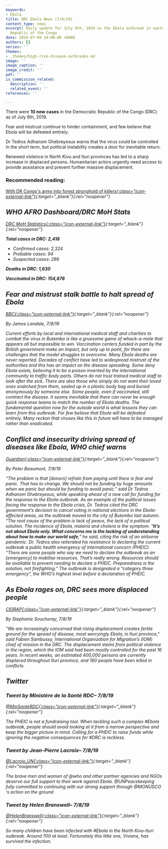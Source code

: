 ```yaml
---
keywords:
- Ebola
title: DRC Ebola News (7/9/19)
content_type: news
excerpt: Daily update for July 9th, 2019 on the Ebola outbreak in eastern Democratic
  Republic of the Congo
date: 2019-07-09 14:00:00 +0000
authors: []
series: ''
themes:
- _themes/high-risk-disease-outbreaks.md
image: ''
image_caption: ''
image_credit: ''
pdf: ''
is_commission_related:
  description: ''
  related_event: ''
references: ''

---
```

There were **10 new cases** in the Democratic Republic of the Congo (DRC) as of July 8th, 2019.

Fear and mistrust continue to hinder containment, and few believe that Ebola will be defeated entirely.

Dr Tedros Adhanom Ghebreyesus warns that the virus could be controlled in the short term, but political instability creates a door for inevitable return.

Renewed violence in North Kivu and Ituri provinces has led to a sharp increase in displaced persons. Humanitarian actors urgently need access to provide assistance and prevent further massive displacement.

### Recommended reading: 

[With DR Congo's army into forest stronghold of killers<i/>{:class="icon-external-link"}](https://www.thecitizen.co.tz/news/1840340-5188232-8t5lwx/index.html){:target=”_blank”}{:rel=”noopener”}

## WHO AFRO Dashboard/DRC MoH Stats 

[DRC MoH Statistics<i/>{:class="icon-external-link"}](http://translate.google.com/translate?hl=auto&langpair=auto%7Cen&u=https%3A%2F%2Fus13.campaign-archive.com%2F%3Fu%3D89e5755d2cca4840b1af93176%26id%3D34db3c3f96%26e%3D34c0620338){:target=”_blank”}{:rel=”noopener”}

**Total cases in DRC: 2,418**

* Confirmed cases: 2,324
* Probable cases: 94
* Suspected cases: 286

**Deaths in DRC: 1,630**

**Vaccinated in DRC: 154,878**

## Fear and mistrust stalk battle to halt spread of Ebola

[_BBC_<i/>{:class="icon-external-link"}](https://www.bbc.com/news/world-africa-48908993){:target=”_blank”}{:rel=”noopener”}

_By James Landale, 7/9/19_

Current efforts by local and international medical staff and charities to combat the virus in Butembo is like a gruesome game of whack-a-mole that appears all but impossible to win. Vaccination centers funded in part by the British government make an impact, but only up to point, for there are challenges that the model struggles to overcome. Many Ebola deaths are never reported. Decades of conflict have led to widespread mistrust of the authorities and this has an impact on the disease spreading. Some deny Ebola exists, believing it to be a poison invented by the international community to traffic body parts. Others do not trust trained medical staff to look after the sick. There are also those who simply do not want their loved ones snatched from them, sealed up in a plastic body bag and buried anonymously by someone else. Some people, even if vaccinated, still contract the disease. It seems inevitable that there can never be enough quick response teams to match the number of Ebola deaths. The fundamental question now for the outside world is what lessons they can learn from this outbreak. For few believe that Ebola will be defeated entirely. Many reckon that viruses like this in future will have to be managed rather than eradicated.

## Conflict and insecurity driving spread of diseases like Ebola, WHO chief warns

[_Guardian_<i/>{:class="icon-external-link"}](https://www.theguardian.com/global-development/2019/jul/09/ebola-outbreak-global-wake-up-call-says-who-head-tedros-adhanom-ghebreyesus-congo){:target=”_blank”}{:rel=”noopener”}

_By Peter Beaumont, 7/9/19_

“The problem is that \[donors\] refrain from paying until there is fear and panic. That has to change. We should not be funding by huge amounts when we panic but should be funding to avoid panic.” said Dr Tedros Adhanom Ghebreyesus, while speaking ahead of a new call for funding for the response to the Ebola outbreak. As an example of the political issues facing the response to the Ebola crisis, Dr. Tedros cited the DRC government’s decision to cancel voting in national elections in the Ebola-affected areas, as the outbreak moved to the city of Butembo last autumn. “The root cause of the problem is lack of peace, the lack of a political solution. The incidence of Ebola, malaria and cholera is the symptom. “**It’s not about Ebola only. What concerns me is the lacking of understanding about how to make our world safe**,” he said, citing the risk of an airborne pandemic. Dr. Tedros also reiterated his resistance to declaring the current outbreak a public health emergency of international concern (PHEIC). “There are some people who say we need to declare the outbreak as an \[emergency\] to mobilise resources. That’s really wrong. Resources should be available to prevent needing to declare a PHEIC. Preparedness is the solution, not firefighting.” The outbreak is designated a “category three emergency”, the WHO’s highest level before a declaration of PHEIC.

## As Ebola rages on, DRC sees more displaced people

[_CIDRAP_<i/>{:class="icon-external-link"}](http://www.cidrap.umn.edu/news-perspective/2019/07/ebola-rages-drc-sees-more-displaced-people){:target=”_blank”}{:rel=”noopener”}

_By Stephanie Soucheray, 7/8/19_

“We are increasingly concerned that rising displacement creates fertile ground for the spread of disease, most worryingly Ebola, in Ituri province," said Fabien Sambussy, International Organization for Migration’s (IOM) chief of mission in the DRC. The displacement stems from political violence in the region, which the IOM said had been mostly controlled for the past 16 years. In recent weeks, an estimated 400,000 persons are currently displaced throughout Ituri province, and 160 people have been killed in conflicts.

## Twitter

### Tweet by Ministère de la Santé RDC– 7/8/19

[@MinSanteRDC<i/>{:class="icon-external-link"}](https://twitter.com/MinSanteRDC/status/1148348133031567360){:target=”_blank”}{:rel=”noopener”}

The PHEIC is not a fundraising tool. When tackling such a complex #Ebola outbreak, people should avoid looking at it from a narrow perspective and keep the bigger picture in mind. Calling for a PHEIC to raise funds while ignoring the negative consequences for #DRC is reckless.

### Tweet by Jean-Pierre Lacroix– 7/8/19

[@Lacroix_UN<i/>{:class="icon-external-link"}](https://twitter.com/Lacroix_UN/status/1148323813278539777){:target=”_blank”}{:rel=”noopener”}

The brave men and women of @who and other partner agencies and NGOs deserve our full support to their work against Ebola. @UNPeacekeeping fully committed to continuing with our strong support through @MONUSCO ‘s action on the ground

### Tweet by Helen Branswell– 7/8/19

[@HelenBranswell<i/>{:class="icon-external-link"}](https://twitter.com/HelenBranswell/status/1148287134866055170){:target=”_blank”}{:rel=”noopener”}

So many children have been infected with #Ebola in the North Kivu-Ituri outbreak. Around 700 at least. Fortunately this little one, Viviane, has survived the infection.